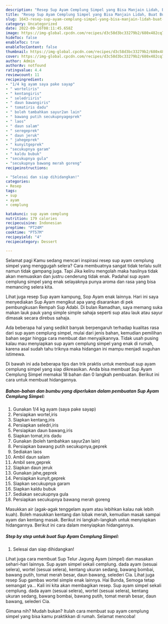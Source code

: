 ```yaml
---
description: "Resep Sup Ayam Cemplung Simpel yang Bisa Manjain Lidah, Buat Buka Puasa Enak"
title: "Resep Sup Ayam Cemplung Simpel yang Bisa Manjain Lidah, Buat Buka Puasa Enak"
slug: 1643-resep-sup-ayam-cemplung-simpel-yang-bisa-manjain-lidah-buat-buka-puasa-enak
category: Uncategorized
date: 2022-09-16T08:11:45.658Z
image: https://img-global.cpcdn.com/recipes/d3c58d3bc33279b2/680x482cq70/sup-ayam-cemplung-simpel-foto-resep-utama.jpg
hideToc: false
enableToc: true
enableTocContent: false
thumbnail: https://img-global.cpcdn.com/recipes/d3c58d3bc33279b2/680x482cq70/sup-ayam-cemplung-simpel-foto-resep-utama.jpg
cover: https://img-global.cpcdn.com/recipes/d3c58d3bc33279b2/680x482cq70/sup-ayam-cemplung-simpel-foto-resep-utama.jpg
author: Admin
authorAv: notfound
ratingvalue: 4.4
reviewcount: 11
recipeingredient:
- "1/4 kg ayam saya pake sayap"
- " worteliris"
- " kentangiris"
- " seledriiris"
- " daun bawangiris"
- " tomatiris dadu"
- " boleh tambahkan sayur2an lain"
- " bawang putih secukupnyageprek"
- " laos"
- " daun salam"
- " seregeprek"
- " daun jeruk"
- " jahegeprek"
- " kunyitgeprek"
- "secukupnya garam"
- " kaldu bubuk"
- "secukupnya gula"
- "secukupnya bawang merah goreng"
recipeinstructions:

- "Selesai dan siap dihidangkan!"
categories:
- Resep
tags:
- sup
- ayam
- cemplung

katakunci: sup ayam cemplung 
nutrition: 179 calories
recipecuisine: Indonesian
preptime: "PT24M"
cooktime: "PT57M"
recipeyield: "4"
recipecategory: Dessert

---
```



Selamat pagi Kamu sedang mencari inspirasi resep sup ayam cemplung simpel yang menggugah selera? Cara membuatnya sangat tidak terlalu sulit namun tidak gampang juga. Tapi Jika keliru mengolah maka hasilnya tidak akan memuaskan dan justru cenderung tidak enak. Padahal sup ayam cemplung simpel yang enak selayaknya punya aroma dan rasa yang bisa memancing selera kita.


Lihat juga resep Sup ayam kampung, Sop Ayam enak lainnya. Hari ini saya menyediakan Sup Ayam mengikut apa yang disarankan di pek pembungkusan Rempah Sup Adabi. Di bulan Ramadhan, saya memang suka makan lauk pauk yang simple simple sahaja seperti sup atau lauk atau sayur dimasak secara direbus sahaja.

Ada beberapa hal yang sedikit banyak berpengaruh terhadap kualitas rasa dari sup ayam cemplung simpel, mulai dari jenis bahan, kemudian pemilihan bahan segar hingga cara membuat dan menyajikannya. Tidak usah pusing kalau mau menyiapkan sup ayam cemplung simpel yang enak di rumah, karena asal sudah tahu triknya maka hidangan ini mampu menjadi suguhan istimewa.


Di bawah ini ada beberapa tips dan trik praktis untuk membuat sup ayam cemplung simpel yang siap dikreasikan. Anda bisa membuat Sup Ayam Cemplung Simpel memakai 18 bahan dan 0 langkah pembuatan. Berikut ini cara untuk membuat hidangannya.

<!--inarticleads1-->

##### Bahan-bahan dan bumbu yang diperlukan dalam pembuatan Sup Ayam Cemplung Simpel:

1. Gunakan 1/4 kg ayam (saya pake sayap)
1. Persiapkan  wortel,iris
1. Siapkan  kentang,iris
1. Persiapkan  seledri,iris
1. Persiapkan  daun bawang,iris
1. Siapkan  tomat,iris dadu
1. Gunakan  (boleh tambahkan sayur2an lain)
1. Persiapkan  bawang putih secukupnya,geprek
1. Sediakan  laos
1. Ambil  daun salam
1. Ambil  sere,geprek
1. Siapkan  daun jeruk
1. Gunakan  jahe,geprek
1. Persiapkan  kunyit,geprek
1. Siapkan secukupnya garam
1. Siapkan  kaldu bubuk
1. Sediakan secukupnya gula
1. Persiapkan secukupnya bawang merah goreng


Masukkan air (agak-agak tenggelam ayam atau lebihkan kalau nak lebih kuah). Boleh masukkan kentang dan lobak merah, kemudian masak sampai ayam dan kentang masak. Berikut ini langkah-langkah untuk menyiapkan hidangannya. Berikut ini cara dalam menyiapkan hidangannya. 

<!--inarticleads2-->

##### Step by step untuk buat Sup Ayam Cemplung Simpel:


1. Selesai dan siap dihidangkan!

Lihat juga cara membuat Sup Telur Jagung Ayam (simpel) dan masakan sehari-hari lainnya. Sup ayam simpel sekali cemplung. dada ayam (sesuai selera), wortel (sesuai selera), kentang ukuran sedang, bawang bombai, bawang putih, tomat merah besar, daun bawang, selederi Cia. Lihat juga resep Sup gambas wortel simple enak lainnya. Hai Bunda, Semoga tetap semangat ya… Kali ini kita akan membagikan resep. Sup ayam simpel sekali cemplung. dada ayam (sesuai selera), wortel (sesuai selera), kentang ukuran sedang, bawang bombai, bawang putih, tomat merah besar, daun bawang, selederi Cia. 

Gimana nih? Mudah bukan? Itulah cara membuat sup ayam cemplung simpel yang bisa kamu praktikkan di rumah. Selamat mencoba!
